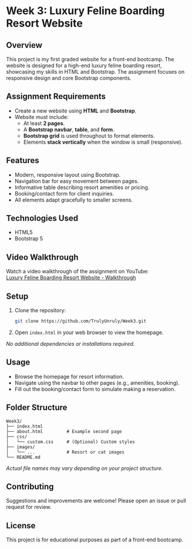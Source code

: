 # Week 3: Luxury Feline Boarding Resort Website

## Overview
This project is my first graded website for a front-end bootcamp. The website is designed for a high-end luxury feline boarding resort, showcasing my skills in HTML and Bootstrap. The assignment focuses on responsive design and core Bootstrap components.

## Assignment Requirements
- Create a new website using **HTML** and **Bootstrap**.
- Website must include:
  - At least **2 pages**.
  - A **Bootstrap navbar**, **table**, and **form**.
  - **Bootstrap grid** is used throughout to format elements.
  - Elements **stack vertically** when the window is small (responsive).

## Features
- Modern, responsive layout using Bootstrap.
- Navigation bar for easy movement between pages.
- Informative table describing resort amenities or pricing.
- Booking/contact form for client inquiries.
- All elements adapt gracefully to smaller screens.

## Technologies Used
- HTML5
- Bootstrap 5

## Video Walkthrough
Watch a video walkthrough of the assignment on YouTube:  
[Luxury Feline Boarding Resort Website - Walkthrough](https://www.youtube.com/watch?v=KQyiS6iDxlE)

## Setup
1. Clone the repository:
   ```bash
   git clone https://github.com/TrulyUnruly/Week3.git
   ```
2. Open `index.html` in your web browser to view the homepage.

_No additional dependencies or installations required._

## Usage
- Browse the homepage for resort information.
- Navigate using the navbar to other pages (e.g., amenities, booking).
- Fill out the booking/contact form to simulate making a reservation.

## Folder Structure
```
Week3/
├── index.html
├── about.html         # Example second page
├── css/
│   └── custom.css     # (Optional) Custom styles
├── images/
│   └── ...            # Resort or cat images
└── README.md
```
*Actual file names may vary depending on your project structure.*

## Contributing
Suggestions and improvements are welcome! Please open an issue or pull request for review.

## License
This project is for educational purposes as part of a front-end bootcamp.
